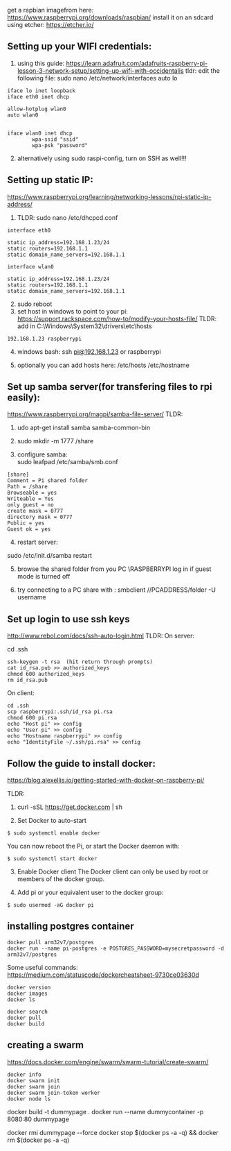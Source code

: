 
get a rapbian imagefrom here:
https://www.raspberrypi.org/downloads/raspbian/
install it on an sdcard using etcher: https://etcher.io/

## Setting up your WIFI credentials:

1. using this guide: https://learn.adafruit.com/adafruits-raspberry-pi-lesson-3-network-setup/setting-up-wifi-with-occidentalis
tldr: edit the following file: sudo nano /etc/network/interfaces
auto lo
```
iface lo inet loopback
iface eth0 inet dhcp

allow-hotplug wlan0
auto wlan0


iface wlan0 inet dhcp
        wpa-ssid "ssid"
        wpa-psk "password"
```
2. alternatively using sudo raspi-config, turn on SSH as well!!!

## Setting up static IP:

https://www.raspberrypi.org/learning/networking-lessons/rpi-static-ip-address/

1. TLDR: sudo nano /etc/dhcpcd.conf
```
interface eth0

static ip_address=192.168.1.23/24
static routers=192.168.1.1
static domain_name_servers=192.168.1.1

interface wlan0

static ip_address=192.168.1.23/24
static routers=192.168.1.1
static domain_name_servers=192.168.1.1
```
2. sudo reboot
3. set host in windows to point to your pi: 
https://support.rackspace.com/how-to/modify-your-hosts-file/
TLDR: add in C:\Windows\System32\drivers\etc\hosts
```
192.168.1.23 raspberrypi
```
4. windows bash: ssh pi@192.168.1.23 or raspberrypi

5. optionally you can add hosts here: 
/etc/hosts
/etc/hostname


## Set up samba server(for transfering files to rpi easily):
https://www.raspberrypi.org/magpi/samba-file-server/
TLDR: 
 
1. udo apt-get install samba samba-common-bin

2. sudo mkdir -m 1777 /share

3. configure samba: 	
sudo leafpad /etc/samba/smb.conf
```
[share]
Comment = Pi shared folder
Path = /share
Browseable = yes
Writeable = Yes
only guest = no
create mask = 0777
directory mask = 0777
Public = yes
Guest ok = yes
```
4. restart server:

sudo /etc/init.d/samba restart

5. browse the shared folder from you PC \\RASPBERRYPI log in if guest mode is turned off 

6. try connecting to a PC share with : smbclient //PCADDRESS/folder -U username

## Set up login to use ssh keys
http://www.rebol.com/docs/ssh-auto-login.html
TLDR:
On server:

cd .ssh
```
ssh-keygen -t rsa  (hit return through prompts)
cat id_rsa.pub >> authorized_keys
chmod 600 authorized_keys
rm id_rsa.pub
```
On client:
```
cd .ssh
scp raspberrypi:.ssh/id_rsa pi.rsa
chmod 600 pi.rsa
echo "Host pi" >> config
echo "User pi" >> config
echo "Hostname raspberrypi" >> config
echo "IdentityFile ~/.ssh/pi.rsa" >> config 
```

## Follow the guide to install docker: 
https://blog.alexellis.io/getting-started-with-docker-on-raspberry-pi/

TLDR: 
1. curl -sSL https://get.docker.com | sh

2. Set Docker to auto-start
```
$ sudo systemctl enable docker
```
You can now reboot the Pi, or start the Docker daemon with: 
```
$ sudo systemctl start docker
```

3. Enable Docker client
The Docker client can only be used by root or members of the docker group.

4. Add pi or your equivalent user to the docker group:
```
$ sudo usermod -aG docker pi
```
## installing postgres container

```
docker pull arm32v7/postgres
docker run --name pi-postgres -e POSTGRES_PASSWORD=mysecretpassword -d arm32v7/postgres
```

Some useful commands:
https://medium.com/statuscode/dockercheatsheet-9730ce03630d
```
docker version
docker images
docker ls

docker search
docker pull
docker build
```
## creating a swarm
https://docs.docker.com/engine/swarm/swarm-tutorial/create-swarm/
```
docker info
docker swarm init
docker swarm join
docker swarm join-token worker
docker node ls

```

docker build -t dummypage .
docker run --name dummycontainer -p 8080:80 dummypage

docker rmi dummypage --force
docker stop $(docker ps -a -q) && docker rm $(docker ps -a -q)